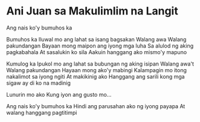 # Ani Juan sa Makulimlim na Langit

Ang nais ko'y bumuhos ka

Bumuhos ka
Iluwal mo ang lahat sa isang bagsakan
Walang awa
Walang pakundangan
Bayaan mong maipon ang iyong mga luha
Sa alulod ng aking pagkabahala
At sasalukin ko sila
Aakuin hanggang ako mismo'y mapuno

Kumulog ka
Ipukol mo ang lahat sa bubungan ng aking isipan
Walang awa't
Walang pakundangan
Hayaan mong ako'y mabingi
Kalampagin mo itong nakalimot sa iyong ngiti
At makikinig ako
Hanggang ang sarili kong mga sigaw ay di ko na madinig

Lunurin mo ako
Kung iyon ang gusto mo...

Ang nais ko'y bumuhos ka
Hindi ang parusahan ako ng iyong payapa
At walang hanggang pagtitimpi

